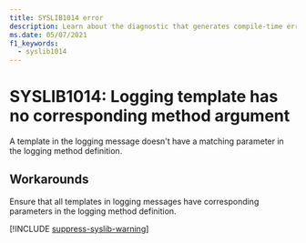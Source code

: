 ```yaml
---
title: SYSLIB1014 error
description: Learn about the diagnostic that generates compile-time error SYSLIB1014.
ms.date: 05/07/2021
f1_keywords:
  - syslib1014
---
```


# SYSLIB1014: Logging template has no corresponding method argument

A template in the logging message doesn't have a matching parameter in the logging method definition.

## Workarounds

Ensure that all templates in logging messages have corresponding parameters in the logging method definition.

[!INCLUDE [suppress-syslib-warning](includes/suppress-source-generator-diagnostics.md)]
